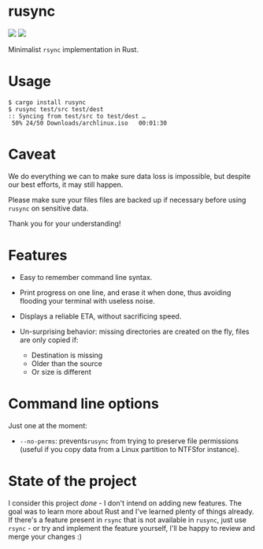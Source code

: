 # rusync

<a href="https://crates.io/crates/rusync"><img src="https://img.shields.io/crates/v/rusync.svg"/></a>
<a href="https://travis-ci.org/dmerejkowsky/rusync"><img src="https://api.travis-ci.org/dmerejkowsky/rusync.svg?branch=master"/></a>

Minimalist `rsync` implementation in Rust.

# Usage

```
$ cargo install rusync
$ rusync test/src test/dest
:: Syncing from test/src to test/dest …
 50% 24/50 Downloads/archlinux.iso   00:01:30
```

# Caveat

We do everything we can to make sure data loss is impossible, but despite our best efforts, it may still happen.

Please make sure your files files are backed up if necessary before using `rusync` on sensitive data.

Thank you for your understanding!

# Features

* Easy to remember command line syntax.

* Print progress on one line, and erase it when done, thus avoiding flooding your terminal
  with useless noise.
  
* Displays a reliable ETA, without sacrificing speed.

* Un-surprising behavior: missing directories are created
  on the fly, files are only copied if:

  * Destination is missing
  * Older than the source
  * Or size is different

# Command line options

Just one at the moment:

* `--no-perms`: prevents`rusync` from trying to preserve file permissions (useful if you copy data from a Linux partition to NTFSfor instance).


# State of the project

I consider this project *done* - I don't intend on adding new features. The goal was to learn more about Rust and I've learned plenty of things already. If there's a feature present in `rsync` that is not available in `rusync`, just use `rsync`  - or try and implement the feature yourself, I'll be happy to review and merge your changes :)
